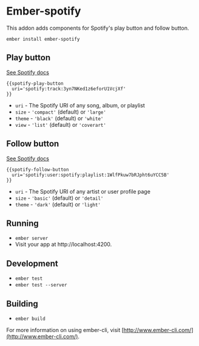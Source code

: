 # Ember-spotify

This addon adds components for Spotify's play button and follow button.

```
ember install ember-spotify
```

## Play button

[See Spotify docs](https://developer.spotify.com/technologies/widgets/spotify-play-button/)

```
{{spotify-play-button
  uri='spotify:track:3yn7NKed1z6eforU1VcjXf'
}}
```

- `uri` - The Spotify URI of any song, album, or playlist
- `size` - `'compact'` (default) or `'large'`
- `theme` - `'black'` (default) or `'white'`
- `view` - `'list'` (default) or `'coverart'`

## Follow button

[See Spotify docs](https://developer.spotify.com/technologies/widgets/spotify-follow-button/)

```
{{spotify-follow-button
  uri='spotify:user:spotify:playlist:1WlfPkuw7bRJpht6uYCC5B'
}}
```

- `uri` - The Spotify URI of any artist or user profile page
- `size` - `'basic'` (default) or `'detail'`
- `theme` - `'dark'` (default) or `'light'`

## Running

* `ember server`
* Visit your app at http://localhost:4200.

## Development

* `ember test`
* `ember test --server`

## Building

* `ember build`

For more information on using ember-cli, visit [http://www.ember-cli.com/](http://www.ember-cli.com/).
